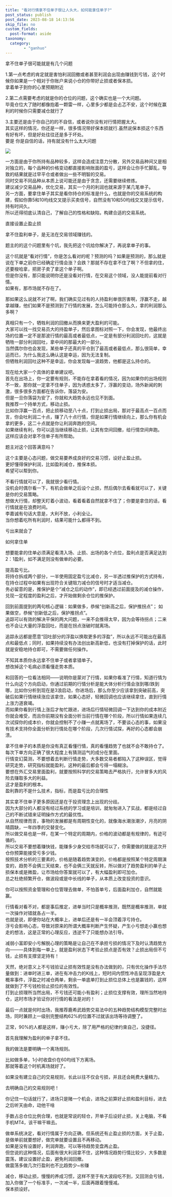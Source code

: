 ```yaml
---
title: "看对行情拿不住单子很让人头大，如何能拿住单子?"
post_status: publish
post_date: 2023-08-18 14:13:56
skip_file: no
custom_fields: 
  post-format: aside
taxonomy:
  category:
        - "ganhuo"
---
```


拿不住单子很可能就是有几个问题

1.第一点考虑的肯定就是害怕利润回撤或者甚至利润会出现由赚钱到亏钱，这个时候你如果是一个相对于你账户来说小仓的你带好止损或者保本损。  
拿着单子到你的心里预期附近

2.第二点需要考虑的就是你的仓位的问题，这个确实也是一个大问题。  
毕竟仓位大了随时都像抱着一颗雷一样，心里多少都是会忐忑不安，这个时候在赢利的时候你只需要减仓就行了

3.主要还是由于你自己的的不自信，或者说你没有对行情把握太大。  
其实这样的情况，你还是一样，很多情况带好保本损就行.虽然说保本损这个东西有好有坏，但是好处往往还是多于坏处。  
要是 你是自信的话，持有就没有什么太大问题

![](https://cdn.fendou.la/funstoutiao/2020/11/134416708.jpg)

一方面是由于你所持有品种较多，这样会造成注意力分散，另外交易品种间又是相对独立的，每个品种的价格变动都直接影响账面的盈亏，这样会让你手忙脚乱，导致的结果就是过早平仓或者做出一些不明智的交易。  
同时交易不同品种从本质上说可能还是由于贪念，还需要继续修炼。  
建议减少交易品种，优化交易，其实一个月的利润也就来源于某几笔单子。  
另一方面，要拿住单子其实是看你持仓的标准是什么，也就是你的交易系统的构建，假如你靠5和10均线交叉提示买卖信号，自然没有10和50均线交叉提示信号，持有时间久。  
所以还得彻底认清自己，了解自己的性格和缺陷，构建合适的交易系统。

直接设置止盈止损

拿不住盈利单子，是无法在交易领域赚钱的。

题主的的这个问题里有个坑，我先把这个坑给你解决了，再说拿单子的事。

这个坑就是“看对行情”，你是怎么看对的呢？预测的吗？如果是预测的，那么就是说在下单之前你已经确定行情会涨？会跌？那就不存在拿不住了啊？不但拿的住，还要梭哈拿，把房子卖了拿这个单子啊。  
但是你没有，那只能说明你还是没看对行情，在交易这个领域，没人能提前看对行情。  
如果有，那市场就不存在了。

那如果这么说就不对了啊，我们确实见过有的人持盈利单很厉害啊，浮赢不走，越拿越赚，他们如果不是预测到了行情的发展，怎么可能持仓那么久，拿的利润那么多啊？

真相只有一个，牺牲利润的回撤从而换来更大盈利的可能。  
大家可以找一找交易员大的持盈单子，然后拿图标对照一下，你会发现，他最终出场的位置一定不是那波行情的最高或者最低点，一定是有部分利润回吐的，这就是牺牲一部分利润回吐，拿中间的那最大的一部分。  
当然偶尔你也会发现，某些单子还真的平仓到了最高或者最低点，那么很简单，幸运而已，为什么我这么确认这是幸运，因为无法复制。  
但牺牲利润回吐这种不是幸运，你会发现每一波趋势，他都是这么持仓的。

现在给大家一个具体的拿单建议吧。  
首先在出场上，你一定要有规则，不能存在拿着看的情况，因为如果你的出场规则不一致，那你就一定拿不住单子，因为诱惑太多了，浮赢的变动，场外新闻的刺激，很多很多方面都在告诉你，落袋为安。  
但是一旦你落袋为安了，你就和大趋势永远也见不到面。  
我推荐一个持单方式，移动止损。  
比如你浮赢一百点，把止损移动至八十点，打到止损出局，那对于最高点一百点而言，你会吐利润二十点，赚了八十点行情，但是如果行情继续向上，那么你有机会拿的更多，这二十点就是你让利润奔跑的空间。  
如果继续有利，你可以适当继续移动止损，让其有空间回撤，给行情空间奔跑。  
这样应该会对拿不住单子有所帮助。

题主对这个回答满意吗？

这个主要是心态问题，做交易要养成良好的交易习惯，设好止盈止损。  
更好懂得保护利润，比如盈利减仓，推保本损。  
希望可以帮到你。

不看行情就可以了，我就很少看行情。  
没机会时偶尔看一下，有机会做单之后设个止损，然后偶尔去看看就可以了，关键是你的交易策略。  
想做大行情，却整天盯着小波动，看着看着自然就拿不住了；你要是拿住的话，看行情就是在浪费时间。  
李嘉诚有句话大意是，大利不放，小利全让。  
当你想着吃所有利润时，结果可能什么都得不到。

亏出来就会了

如何拿住单

想要能拿的住单必须满足看清入场、止损、出场的各个点位，盈利点是否满足达到2：1盈利，如不满足则没有做单的必要。

提高盈亏比。  
将持仓拆成两个部分，一半使用固定盈亏比减仓，另一半透过推保护的方式持有，在持仓过程中如果有出现符合关键阻力减仓的信号时才适当减仓。  
务必留意的是，推保护是个“减仓之后的动作”，即已经透过前面提及的减仓操作，兑现一定程度的盈利之后，才开始做剩余仓位的推保护。

回到前面提到的两句核心逻辑：如果做多，恭候“创新高之后，保护推拐点”； 如果做空，恭候“创新低之后，保护推拐点”。  
追踪可以有效的解决平保的两大问题，一来不会推得太早，因为会等待拐点；二来也不会让大量的浮盈回吐，而是在拐点涨破时就离场。

追踪永远都是愿意“回吐部分的浮盈以换取更多的浮盈”，所以永远不可能出在最高点和最低点；同时，如果持续没有办法创出新高新低，也没有打掉保护的话，此时就是安稳地持仓即可，不需要做任何操作。

不知其本质你永远拿不住单子或者拿错单子。  
想改掉这个毛病必须看懂走势本质。

和回答的一位看法相同——说明你是蒙对了行情，如果你看准了行情，知道行情为什么向这个方向启动，你通过前期的行情分析是能大体分析行情会涨到哪/跌到哪，比如你分析到现在是3浪启动，你进场后，那么你至少应该拿到突破前高，突破后如果行情继续涨应该拿住，如果心态好，轻微回调也应该继续拿住，直到行情上涨力道衰竭。  
而如果你看到行情上涨后才匆忙跟进，进场后行情轻微回调一下达到你的成本附近你就会难受，而且你前期没有全面分析当前行情在哪个阶段，所以行情如果连续几次试探你的成本价，你就会控制不了小赚一点就离场了，不要谈心态的事，如果没有技术支持你全面分析到行情处在哪个阶段，几次行情试探，再好的心态都会崩溃。

拿不住单子的本质是你没有真正看懂行情，真的看懂趋势了也就不会不敢持仓了。  
每次下单方向正确了很大程度上有猜测运气的成分在里面。  
行情变幻莫测，不要想着去判断行情走势，大多数交易者都陷入了这种误区，觉得研究走势，研究指标就能盈利，这种的最后都会亏得一塌糊涂。  
要想在外汇交易里面盈利，就要按照科学的交易策略去严格执行，允许冒多大的风险去赚取多大的利益。  
这才是盈利的根本。  
盈利靠的不是什么技术，指标，而是盈亏比的合理性

其实拿不住单子更多原因还是在于投资理念上出现的分歧。  
因为大部分的人都没有经过系统的学习或是培训，就匆匆进入了实战，都是经过自己的不断试错来证明操作方式的最优性。  
从自然规律而言，事物的发展都是有周期性变化的，就像海水潮涨潮汐，月亮的阴晴圆缺，一年四季的交替变化。  
所以做交易也是一样，在某一个特定的周期内，价格的波动都是有规律的，有迹可循的。  
所以交易不要想着赚快钱，能赚多少身交给市场就可以了，你需要做的就是这次开仓你预算能接受亏多少钱。  
按照技术分析的三要素的，价格是随着趋势演变的，价格都是按照某个特定周期演变的，趋势不会俩三天结束，也不会俩三天就反转，所以做对了趋势盈利的单子止损保本或是微盈，让市场给你答案就可以了，有大幅盈利即可加仓。  
总之杜绝频繁开仓，做波段或是中长线的单子，从本质上改变投资的意识。

你可以按照资金管理和仓位管理去做单，不怕首单亏，后面盈利加仓，自然就能赢。

行情看对看不对，都是事后推定，进单当时只是概率推测，既然是概率推测，单就一次操作对错就各占一半。  
也就是说，即便你站在大概率上，进单后还是有一半会顶着浮亏持仓。  
浮亏会影响心态，导致对原来的所谓大概率判断产生怀疑，产生小亏想走小赢也想走的想法，这是正常的心理反应，违逆不了只能想办法引导。

减弱小富即安小亏解脱心理的策略是让自己在不承担亏损的情况下及时认清趋势方向———具体到每一单上，就是盈利状态下考验止损点是否有效？止损出局但不亏钱，止损有支撑坚定持有！

天然，绝对意义上不亏钱验证止损有效性是没有办法做到的，只有优化操作手法尽量做到：进单时进三单，进在有冲击力的K线上，短时间内惯性冲击呈现浮盈是大概率事件，浮盈之时减仓两单，剩余一单底单打到止损位总体上也是赢钱的，这样就做到了不亏钱检验止损位的有效性。  
打到止损理所当然出局，不亏钱还可能小有盈利；止损位支撑有效，理所当然地持仓，这时市场才验证你对行情的看法是对的！

最后一点就是何时出场，我推荐鹿希武趋势交易法中的五种趋势结构模型完整时出场，同时兼顾上一级别完整结构62%的位置不过就该出场等待调整了。

正常，90%的人都是这样，赚小亏大，除了用严格的纪律约束自己，没捷径。

首先我理解为盈利的单子拿不住。

我的做法是要明确一个离场规则。

比如做多单，1小时收盘价在60均线下方离场。  
那就等着这个时机离场就好了。

如果没有建立自己的交易规则，长此以往不仅会亏损，并且还会耗费大量精力。

去明确自己的交易规则吧！

你记住一句话就行了，进场只是赌一个机会，进场之前算好止损和盈利目标，进去之后听天由命，动他干啥

手数占总仓位比例合理，也就是常说的轻仓，开单子后设好止损，关上电脑，不看手机MT4，该干嘛干嘛去。

做单系统决定，看对行情属于方向正确，但系统还有止盈止损的方面，关于止盈，是做单前就要想好，做完单就要设置且不再移动。  
如果是没有设置好，利润奔跑，可以等待趋势变盘再止盈。  
但您说的这种情况，后面有很大利润拿不住，这种情况趋势行情比较少，大多数是震荡，建议设置好止盈，避免利润回撤。  
做震荡多做几次行盈利也不比趋势少~㊗️赚

减仓，移动止损，慢慢的养成习惯，这样不至于有大波段吃不到，又回测会亏钱，加入你做了一个标准手，一次减一半，后面再跟着慢慢减。  
保本损设好。
